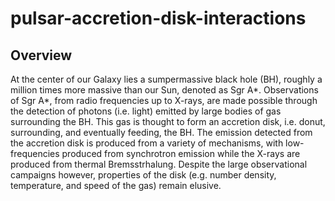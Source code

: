 # pulsar-accretion-disk-interactions

## Overview
At the center of our Galaxy lies a sumpermassive black hole (BH), roughly a million times more massive than our Sun, denoted as Sgr A*. Observations of Sgr A*, from radio frequencies up to X-rays, are made possible through the detection of photons (i.e. light) emitted by large bodies of gas surrounding the BH. This gas is thought to form an accretion disk, i.e. donut, surrounding, and eventually feeding, the BH. The emission detected from the accretion disk is produced from a variety of mechanisms, with low-frequencies produced from synchrotron emission while the X-rays are produced from thermal Bremsstrhalung. Despite the large observational campaigns however, properties of the disk (e.g. number density, temperature, and speed of the gas) remain elusive.
